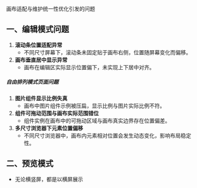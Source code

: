  画布适配与维护统一性优化引发的问题  

## 一、编辑模式问题
1. **滚动条位置适配异常**  
   - 不同尺寸屏幕下，滚动条未固定贴于画布右侧，位置随屏幕变化而偏移。  
2. **画布垂直居中显示异常**  
   - 画布在编辑区实际显示位置偏下，未实现上下居中对齐。 
#####  自由排列模式页面问题  
1. **图片组件显示比例失真**  
   - 画布中图片组件示例被压扁，显示比例与图片实际比例不符。  
2. **组件可拖动范围与画布实际范围错位**  
   - 组件实例在画布中的可拖动区域与画布真实边界存在位置偏差。  
1. **多尺寸浏览器下元素位置偏移**  
   - 不同尺寸浏览器中，画布内元素相对位置会发生动态变化，影响布局稳定性。  

## 二、预览模式
  - 无论横竖屏，都是以横屏展示